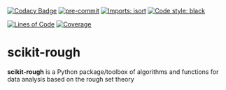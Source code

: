 [![Codacy Badge](https://api.codacy.com/project/badge/Grade/816844db968a443092fb49e04870a9d1)](https://app.codacy.com/gh/sebov/scikit-rough?utm_source=github.com&utm_medium=referral&utm_content=sebov/scikit-rough&utm_campaign=Badge_Grade_Settings)
[![pre-commit](https://img.shields.io/badge/pre--commit-enabled-brightgreen?logo=pre-commit&logoColor=white)](https://github.com/pre-commit/pre-commit)
[![Imports: isort](https://img.shields.io/badge/%20imports-isort-%231674b1?style=flat&labelColor=ef8336)](https://pycqa.github.io/isort/)
[![Code style: black](https://img.shields.io/badge/code%20style-black-000000.svg)](https://github.com/psf/black)

[![Lines of Code](https://sonarcloud.io/api/project_badges/measure?project=sebov_scikit-rough&metric=ncloc)](https://sonarcloud.io/summary/new_code?id=sebov_scikit-rough)
[![Coverage](https://sonarcloud.io/api/project_badges/measure?project=sebov_scikit-rough&metric=coverage)](https://sonarcloud.io/summary/new_code?id=sebov_scikit-rough)

# scikit-rough

**scikit-rough** is a Python package/toolbox of algorithms and functions for data analysis
based on the rough set theory
